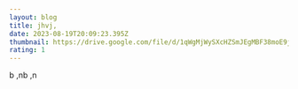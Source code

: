 ```yaml
---
layout: blog
title: jhvj,
date: 2023-08-19T20:09:23.395Z
thumbnail: https://drive.google.com/file/d/1qWgMjWySXcHZSmJEgMBF38moE9jXPAdB/view?usp=sharing
rating: 1
---
```

b﻿ ,nb ,n